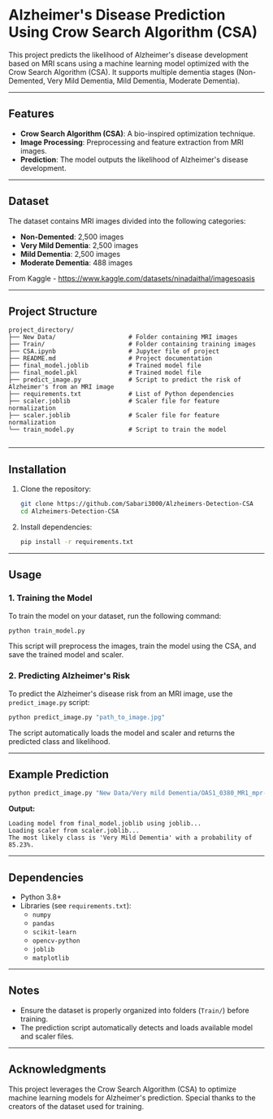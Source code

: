 
# Alzheimer's Disease Prediction Using Crow Search Algorithm (CSA)

This project predicts the likelihood of Alzheimer's disease development based on MRI scans using a machine learning model optimized with the Crow Search Algorithm (CSA). It supports multiple dementia stages (Non-Demented, Very Mild Dementia, Mild Dementia, Moderate Dementia).

---

## Features

- **Crow Search Algorithm (CSA)**: A bio-inspired optimization technique.
- **Image Processing**: Preprocessing and feature extraction from MRI images.
- **Prediction**: The model outputs the likelihood of Alzheimer's disease development.

---

## Dataset

The dataset contains MRI images divided into the following categories:
- **Non-Demented**: 2,500 images
- **Very Mild Dementia**: 2,500 images
- **Mild Dementia**: 2,500 images
- **Moderate Dementia**: 488 images

From Kaggle - https://www.kaggle.com/datasets/ninadaithal/imagesoasis

---

## Project Structure

```
project_directory/
├── New Data/                    # Folder containing MRI images
├── Train/                       # Folder containing training images
├── CSA.ipynb                    # Jupyter file of project
├── README.md                    # Project documentation
├── final_model.joblib           # Trained model file
├── final_model.pkl              # Trained model file
├── predict_image.py             # Script to predict the risk of Alzheimer's from an MRI image
├── requirements.txt             # List of Python dependencies
├── scaler.joblib                # Scaler file for feature normalization
├── scaler.joblib                # Scaler file for feature normalization
└── train_model.py               # Script to train the model


```

---

## Installation

1. Clone the repository:
    ```bash
    git clone https://github.com/Sabari3000/Alzheimers-Detection-CSA
    cd Alzheimers-Detection-CSA
    ```

2. Install dependencies:
    ```bash
    pip install -r requirements.txt
    ```

---

## Usage

### 1. Training the Model
To train the model on your dataset, run the following command:
```bash
python train_model.py
```
This script will preprocess the images, train the model using the CSA, and save the trained model and scaler.

### 2. Predicting Alzheimer's Risk
To predict the Alzheimer's disease risk from an MRI image, use the `predict_image.py` script:
```bash
python predict_image.py "path_to_image.jpg"
```
The script automatically loads the model and scaler and returns the predicted class and likelihood.

---

## Example Prediction

```bash
python predict_image.py "New Data/Very mild Dementia/OAS1_0380_MR1_mpr-4_149.jpg"
```

**Output:**
```
Loading model from final_model.joblib using joblib...
Loading scaler from scaler.joblib...
The most likely class is 'Very Mild Dementia' with a probability of 85.23%.
```

---

## Dependencies

- Python 3.8+
- Libraries (see `requirements.txt`):
    - `numpy`
    - `pandas`
    - `scikit-learn`
    - `opencv-python`
    - `joblib`
    - `matplotlib`

---

## Notes

- Ensure the dataset is properly organized into folders (`Train/`) before training.
- The prediction script automatically detects and loads available model and scaler files.

---

## Acknowledgments

This project leverages the Crow Search Algorithm (CSA) to optimize machine learning models for Alzheimer's prediction. Special thanks to the creators of the dataset used for training.
